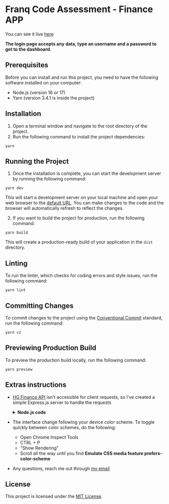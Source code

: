 # Franq Code Assessment - Finance APP

You can see it live [here](https://franq-mibsbalsante.vercel.app/)

**The login page accepts any data, type an username and a password to get to the dashboard.**

## Prerequisites

Before you can install and run this project, you need to have the following software installed on your computer:

- Node.js (version 16 or 17)
- Yarn (version 3.4.1 is inside the project)

## Installation

1. Open a terminal window and navigate to the root directory of the project.
2. Run the following command to install the project dependencies:

```
yarn
```

## Running the Project

1. Once the installation is complete, you can start the development server by running the following command:

```
yarn dev
```

This will start a development server on your local machine and open your web browser to the [default URL](http://127.0.0.1:9000/). You can make changes to the code and the browser will automatically refresh to reflect the changes.

2. If you want to build the project for production, run the following command:

```
yarn build
```

This will create a production-ready build of your application in the `dist` directory.

## Linting

To run the linter, which checks for coding errors and style issues, run the following command:

```
yarn lint
```

## Committing Changes

To commit changes to the project using the [Conventional Commit](https://www.conventionalcommits.org/en/v1.0.0/) standard, run the following command:

```
yarn cz
```

## Previewing Production Build

To preview the production build locally, run the following command:

```
yarn preview
```

## Extras instructions

- [HG Finance API](https://hgbrasil.com/status/finance/) isn't accessible for client requests, so I've created a simple Express.js server to handle the requests
  <details>
    <summary><strong>Node.js code</strong></summary>

  You can see it live [here](https://hgbrasil-api-mibsbalsante.vercel.app/)

  ```js
  import * as dotenv from "dotenv"
  import express from "express"
  import fetch from "node-fetch"
  import cors from "cors"

  dotenv.config()

  const app = express()
  const port = process.env.PORT || 80

  const apiURL = process.env.API_URL
  const apiToken = process.env.API_TOKEN

  const requestURL = new URL(apiURL)
  requestURL.search = `key=${apiToken}`

  app.use(cors())

  app.get("/", async (req, res) => {
    try {
      const response = await fetch(requestURL)
      const data = await response.json()
      res.json(data)
    } catch (error) {
      console.error(error)
      res.status(500).send("Something went wrong")
    }
  })

  app.listen(port, () => {
    console.log(`Server listening at http://localhost:${port}`)
  })
  ```

  </details>

- The interface change following your device color scheme. To toggle quickly between color schemes, do the following:
  - Open Chrome Inspect Tools
  - CTRL + P
  - "Show Rendering"
  - Scroll all the way until you find **Emulate CSS media feature prefers-color-scheme**
- Any questions, reach me out through [my email](mailto:mibsbalsante@gmail.com)

## License

This project is licensed under the [MIT License](./LICENSE).
